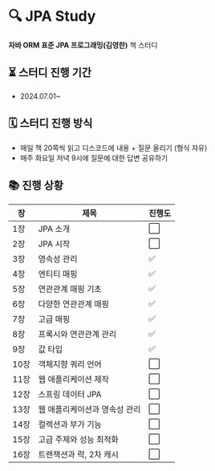 # 🔍 JPA Study
**자바 ORM 표준 JPA 프로그래밍(김영한)** 책 스터디

## ⏳ 스터디 진행 기간
- 2024.07.01~

## 🗓️ 스터디 진행 방식
- 매일 책 20쪽씩 읽고 디스코드에 내용 + 질문 올리기 (형식 자유)
- 매주 화요일 저녁 9시에 질문에 대한 답변 공유하기

## 📚 진행 상황
| 장 | 제목 | 진행도                  |
|------|-------|----------------------|
| 1장 | JPA 소개 | :white_large_square: |
| 2장 | JPA 시작 | :white_large_square: |
| 3장 | 영속성 관리 | ✅                    |
| 4장 | 엔티티 매핑 | ✅                    |
| 5장 | 연관관계 매핑 기초 | ✅                    |
| 6장 | 다양한 연관관계 매핑 | ✅                    |
| 7장 | 고급 매핑 | ✅                    |
| 8장 | 프록시와 연관관계 관리 | ✅                    |
| 9장 | 값 타입 | ✅                    |
| 10장 | 객체지향 쿼리 언어 | :white_large_square: |
| 11장 | 웹 애플리케이션 제작 | :white_large_square: |
| 12장 | 스프링 데이터 JPA | :white_large_square: |
| 13장 | 웹 애플리케이션과 영속성 관리 | :white_large_square: |
| 14장 | 컬렉션과 부가 기능 | :white_large_square: |
| 15장 | 고급 주제와 성능 최적화 | :white_large_square: |
| 16장 | 트랜잭션과 락, 2차 캐시 | :white_large_square: |

